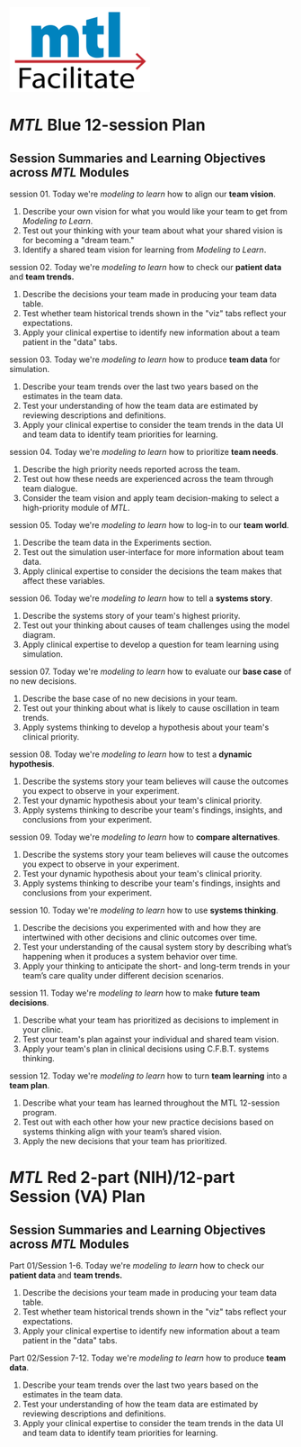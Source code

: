 <img src = "https://github.com/lzim/teampsd/blob/teampsd_style/mtl_logo/mtl_facilitate_sq_sm.png"
     height = "150" width = "250">  

# *MTL* Blue 12-session Plan

## Session Summaries and Learning Objectives across *MTL* Modules

session 01. Today we're *modeling to learn* how to align our **team vision**. 
1.	Describe your own vision for what you would like your team to get from *Modeling to Learn*.
2.	Test out your thinking with your team about what your shared vision is for becoming a "dream team."
3.	Identify a shared team vision for learning from *Modeling to Learn*.

session 02. Today we're *modeling to learn* how to check our **patient data** and **team trends.**
1.	Describe the decisions your team made in producing your team data table.
2.	Test whether team historical trends shown in the "viz" tabs reflect your expectations.
3.	Apply your clinical expertise to identify new information about a team patient in the "data" tabs.

session 03. Today we're *modeling to learn* how to produce **team data** for simulation.
1.	Describe your team trends over the last two years based on the estimates in the team data.
2.	Test your understanding of how the team data are estimated by reviewing descriptions and definitions.
3.	Apply your clinical expertise to consider the team trends in the data UI and team data to identify team priorities for learning.

session 04. Today we're *modeling to learn* how to prioritize **team needs**.
1.	Describe the high priority needs reported across the team.
2.	Test out how these needs are experienced across the team through team dialogue.
3.	Consider the team vision and apply team decision-making to select a high-priority module of *MTL*.

session 05. Today we're *modeling to learn* how to log-in to our **team world**.
1.	Describe the team data in the Experiments section.
2.	Test out the simulation user-interface for more information about team data.
3.	Apply clinical expertise to consider the decisions the team makes that affect these variables.

session 06. Today we're *modeling to learn* how to tell a **systems story**.
1.	Describe the systems story of your team's highest priority.
2.	Test out your thinking about causes of team challenges using the model diagram.
3.	Apply clinical expertise to develop a question for team learning using simulation.

session 07. Today we're *modeling to learn* how to evaluate our **base case** of no new decisions.
1.	Describe the base case of no new decisions in your team.
2.	Test out your thinking about what is likely to cause oscillation in team trends.
3.	Apply systems thinking to develop a hypothesis about your team's clinical priority.

session 08. Today we're *modeling to learn* how to test a **dynamic hypothesis**.
1.	Describe the systems story your team believes will cause the outcomes you expect to observe in your experiment.
2.	Test your dynamic hypothesis about your team's clinical priority.
3.	Apply systems thinking to describe your team's findings, insights, and conclusions from your experiment.

session 09. Today we're *modeling to learn* how to **compare alternatives**.
1.	Describe the systems story your team believes will cause the outcomes you expect to observe in your experiment.
2.	Test your dynamic hypothesis about your team's clinical priority.
3.	Apply systems thinking to describe your team's findings, insights and conclusions from your experiment.

session 10. Today we're *modeling to learn* how to use **systems thinking**.
1.	Describe the decisions you experimented with and how they are intertwined with other decisions and clinic outcomes over time.
2.	Test your understanding of the causal system story by describing what’s happening when it produces a system behavior over time.
3.	Apply your thinking to anticipate the short- and long-term trends in your team’s care quality under different decision scenarios.

session 11. Today we're *modeling to learn* how to make **future team decisions**.
1.	Describe what your team has prioritized as decisions to implement in your clinic.
2.	Test your team's plan against your individual and shared team vision.
3.	Apply your team's plan in clinical decisions using C.F.B.T. systems thinking.

session 12. Today we're *modeling to learn* how to turn **team learning** into a **team plan**.
1.	Describe what your team has learned throughout the MTL 12-session program.
2.	Test out with each other how your new practice decisions based on systems thinking align with your team’s shared vision.
3.	Apply the new decisions that your team has prioritized.

# *MTL* Red 2-part (NIH)/12-part Session (VA) Plan

## Session Summaries and Learning Objectives across *MTL* Modules

Part 01/Session 1-6. Today we're *modeling to learn* how to check our **patient data** and **team trends.**
1.	Describe the decisions your team made in producing your team data table.
2.	Test whether team historical trends shown in the "viz" tabs reflect your expectations.
3.	Apply your clinical expertise to identify new information about a team patient in the "data" tabs.

Part 02/Session 7-12. Today we're *modeling to learn* how to produce **team data**.
1.	Describe your team trends over the last two years based on the estimates in the team data.
2.	Test your understanding of how the team data are estimated by reviewing descriptions and definitions.
3.	Apply your clinical expertise to consider the team trends in the data UI and team data to identify team priorities for learning.
